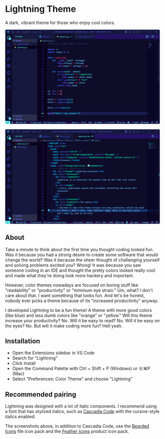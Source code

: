<!-- README for Lightning -->

# Lightning Theme

A dark, vibrant theme for those who enjoy cool colors.

![Lightning screenshot - Python](images/lightning_python.png)

![Lightning screenshot - HTML](images/lightning_html.png)

## About

Take a minute to think about the first time you thought coding looked fun. Was it because you had a strong desire to create some software that would change the world? Was it because the sheer thought of challenging yourself and solving problems excited you? Wrong! It was because you saw someone coding in an IDE and thought the pretty colors looked really cool and made what they're doing look more hackery and important.

However, color themes nowadays are focused on boring stuff like "readability" or "productivity" or "minimum eye strain." Um, what? I don't care about that. I want something that looks fun. And let's be honest, nobody ever picks a theme because of its "increased productivity" anyway.

I developed Lightning to be a fun theme! A theme with more good colors (like blue) and less dumb colors like "orange" or "yellow." Will this theme increase your productivity? No. Will it be easy to read? No. Will it be easy on the eyes? No. But will it make coding more fun? Hell yeah.

## Installation

- Open the Extensions sidebar in VS Code
- Search for "Lightning"
- Click Install
- Open the Command Palette with Ctrl + Shift + P (Windows) or ⇧⌘P (Mac)
- Select "Preferences: Color Theme" and choose "Lightning"

## Recommended pairing

Lightning was designed with a lot of italic components. I recommend using a font that has stylized italics, such as [Cascadia Code](https://github.com/microsoft/cascadia-code) with the cursive-style italics enabled.

The screenshots above, in addition to Cascadia Code, use the [Bearded Icons](https://marketplace.visualstudio.com/items?itemName=BeardedBear.beardedicons) file icon pack and the [Feather Icons](https://marketplace.visualstudio.com/items?itemName=melishev.feather-vscode) product icon pack.
